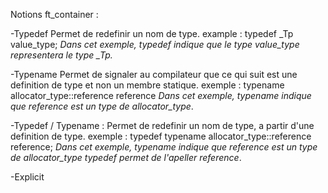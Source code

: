 Notions ft_container :

-Typedef
    Permet de redefinir un nom de type.
        example : typedef   _Tp     value_type;
        *Dans cet exemple, typedef indique que le type value_type representera le type _Tp.*

-Typename
    Permet de signaler au compilateur que ce qui suit est une definition de type et non un membre statique.
        exemple : typename  allocator_type::reference   reference
        *Dans cet exemple, typename indique que reference est un type de allocator_type*.

-Typedef / Typename :
    Permet de redefinir un nom de type, a partir d'une definition de type.
        exemple : typedef typename  allocator_type::reference	reference;
        *Dans cet exemple, typename indique que reference est un type de allocator_type typedef permet de l'apeller reference*.

-Explicit